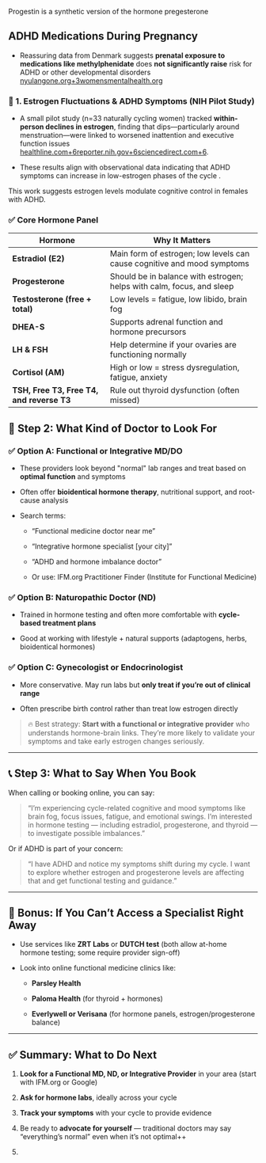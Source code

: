 Progestin is a synthetic version of the hormone pregesterone

## ADHD Medications During Pregnancy

- Reassuring data from Denmark suggests **prenatal exposure to medications like methylphenidate** does **not significantly raise** risk for ADHD or other developmental disorders [nyulangone.org+3womensmentalhealth.org](https://womensmentalhealth.org/posts/infants-exposed-to-adhd-medications/?utm_source=chatgpt.com)
### 🧪 1. Estrogen Fluctuations & ADHD Symptoms (NIH Pilot Study)

- A small pilot study (n=33 naturally cycling women) tracked **within-person declines in estrogen**, finding that dips—particularly around menstruation—were linked to worsened inattention and executive function issues [healthline.com+6reporter.nih.gov+6sciencedirect.com+6](https://reporter.nih.gov/project-details/10476401?utm_source=chatgpt.com).
    
- These results align with observational data indicating that ADHD symptoms can increase in low-estrogen phases of the cycle .
    

This work suggests estrogen levels modulate cognitive control in females with ADHD.

### ✅ Core Hormone Panel

|Hormone|Why It Matters|
|---|---|
|**Estradiol (E2)**|Main form of estrogen; low levels can cause cognitive and mood symptoms|
|**Progesterone**|Should be in balance with estrogen; helps with calm, focus, and sleep|
|**Testosterone (free + total)**|Low levels = fatigue, low libido, brain fog|
|**DHEA-S**|Supports adrenal function and hormone precursors|
|**LH & FSH**|Help determine if your ovaries are functioning normally|
|**Cortisol (AM)**|High or low = stress dysregulation, fatigue, anxiety|
|**TSH, Free T3, Free T4, and reverse T3**|Rule out thyroid dysfunction (often missed)|

## 🧠 Step 2: What Kind of Doctor to Look For

### ✅ Option A: **Functional or Integrative MD/DO**

- These providers look beyond "normal" lab ranges and treat based on **optimal function** and symptoms
    
- Often offer **bioidentical hormone therapy**, nutritional support, and root-cause analysis
    
- Search terms:
    
    - “Functional medicine doctor near me”
        
    - “Integrative hormone specialist [your city]”
        
    - “ADHD and hormone imbalance doctor”
        
    - Or use: IFM.org Practitioner Finder (Institute for Functional Medicine)
        

### ✅ Option B: **Naturopathic Doctor (ND)**

- Trained in hormone testing and often more comfortable with **cycle-based treatment plans**
    
- Good at working with lifestyle + natural supports (adaptogens, herbs, bioidentical hormones)
    

### ✅ Option C: **Gynecologist or Endocrinologist**

- More conservative. May run labs but **only treat if you’re out of clinical range**
    
- Often prescribe birth control rather than treat low estrogen directly
    

> 🔥 Best strategy: **Start with a functional or integrative provider** who understands hormone-brain links. They’re more likely to validate your symptoms and take early estrogen changes seriously.

---

## 📞 Step 3: What to Say When You Book

When calling or booking online, you can say:

> “I’m experiencing cycle-related cognitive and mood symptoms like brain fog, focus issues, fatigue, and emotional swings. I’m interested in hormone testing — including estradiol, progesterone, and thyroid — to investigate possible imbalances.”

Or if ADHD is part of your concern:

> “I have ADHD and notice my symptoms shift during my cycle. I want to explore whether estrogen and progesterone levels are affecting that and get functional testing and guidance.”

---

## 🧩 Bonus: If You Can’t Access a Specialist Right Away

- Use services like **ZRT Labs** or **DUTCH test** (both allow at-home hormone testing; some require provider sign-off)
    
- Look into online functional medicine clinics like:
    
    - **Parsley Health**
        
    - **Paloma Health** (for thyroid + hormones)
        
    - **Everlywell or Verisana** (for hormone panels, estrogen/progesterone balance)
        

---

## ✅ Summary: What to Do Next

1. **Look for a Functional MD, ND, or Integrative Provider** in your area (start with IFM.org or Google)
    
2. **Ask for hormone labs**, ideally across your cycle
    
3. **Track your symptoms** with your cycle to provide evidence
    
4. Be ready to **advocate for yourself** — traditional doctors may say “everything’s normal” even when it’s not optimal++
5. 